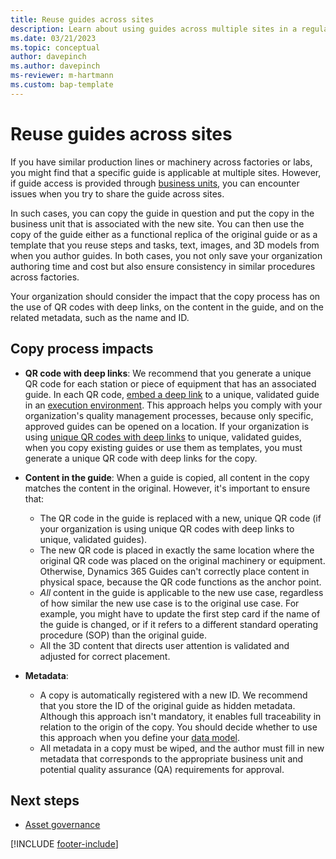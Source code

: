 ```yaml
---
title: Reuse guides across sites
description: Learn about using guides across multiple sites in a regulated industry, and how to avoid issues.
ms.date: 03/21/2023
ms.topic: conceptual
author: davepinch
ms.author: davepinch
ms-reviewer: m-hartmann
ms.custom: bap-template
---
```


# Reuse guides across sites

If you have similar production lines or machinery across factories or labs, you might find that a specific guide is applicable at multiple sites. However, if guide access is provided through [business units](/power-platform/admin/create-edit-business-units), you can encounter issues when you try to share the guide across sites.

In such cases, you can copy the guide in question and put the copy in the business unit that is associated with the new site. You can then use the copy of the guide either as a functional replica of the original guide or as a template that you reuse steps and tasks, text, images, and 3D models from when you author guides. In both cases, you not only save your organization authoring time and cost but also ensure consistency in similar procedures across factories.

Your organization should consider the impact that the copy process has on the use of QR codes with deep links, on the content in the guide, and on the related metadata, such as the name and ID.

## Copy process impacts

- **QR code with deep links**: We recommend that you generate a unique QR code for each station or piece of equipment that has an associated guide. In each QR code, [embed a deep link](../pc-app-anchor-embed-qr-code-link.md) to a unique, validated guide in an [execution environment](govern-guides-through-power-platform-environments-and-power-apps.md#example-environment-3-execution-environment). This approach helps you comply with your organization's quality management processes, because only specific, approved guides can be opened on a location. If your organization is using [unique QR codes with deep links](anchor-guides-content-through-qr-codes-and-embed-deep-links.md) to unique, validated guides, when you copy existing guides or use them as templates, you must generate a unique QR code with deep links for the copy.
- **Content in the guide**: When a guide is copied, all content in the copy matches the content in the original. However, it's important to ensure that:

    - The QR code in the guide is replaced with a new, unique QR code (if your organization is using unique QR codes with deep links to unique, validated guides).
    - The new QR code is placed in exactly the same location where the original QR code was placed on the original machinery or equipment. Otherwise, Dynamics 365 Guides can't correctly place content in physical space, because the QR code functions as the anchor point.
    - *All* content in the guide is applicable to the new use case, regardless of how similar the new use case is to the original use case. For example, you might have to update the first step card if the name of the guide is changed, or if it refers to a different standard operating procedure (SOP) than the original guide.
    - All the 3D content that directs user attention is validated and adjusted for correct placement.

- **Metadata**:

    - A copy is automatically registered with a new ID. We recommend that you store the ID of the original guide as hidden metadata. Although this approach isn't mandatory, it enables full traceability in relation to the origin of the copy. You should decide whether to use this approach when you define your [data model](prerequisites-for-implementation-and-planning-roll-out.md).
    - All metadata in a copy must be wiped, and the author must fill in new metadata that corresponds to the appropriate business unit and potential quality assurance (QA) requirements for approval.

## Next steps

- [Asset governance](asset-governance.md)

[!INCLUDE [footer-include](../../includes/footer-banner.md)]
